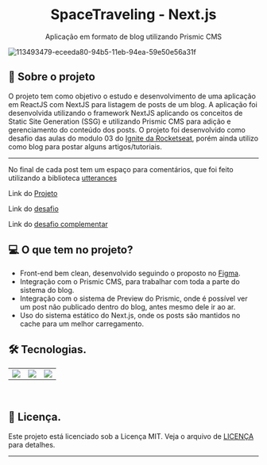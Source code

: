 <h1 align="center">
    SpaceTraveling - Next.js
</h1>

<p align="center">Aplicação em formato de blog utilizando Prismic CMS</p>


![113493479-eceeda80-94b5-11eb-94ea-59e50e56a31f](https://www.notion.so/image/https%3A%2F%2Fs3-us-west-2.amazonaws.com%2Fsecure.notion-static.com%2Fa266fffe-64cd-4b29-8e16-5ca0a36fb018%2FUntitled.png?table=block&id=9cd40770-7957-4265-89ef-1822f610c419&spaceId=08f749ff-d06d-49a8-a488-9846e081b224&width=1790&userId=c341cfe6-7e62-4230-90ba-93213f5b0781&cache=v2)
## 📖 Sobre o projeto

O projeto tem como objetivo o estudo e desenvolvimento de uma aplicação em ReactJS com NextJS para listagem de posts de um blog. A aplicação foi desenvolvida utilizando o framework NextJS aplicando os conceitos de Static Site Generation (SSG) e utilizando Prismic CMS para adição e gerenciamento do conteúdo dos posts. O projeto foi desenvolvido como desafio das aulas do modulo 03 do [Ignite da Rocketseat](https://rocketseat.com.br/), porém ainda utilizo como blog para postar alguns artigos/tutoriais.

---

No final de cada post tem um espaço para comentários, que foi feito utilizando a biblioteca [utterances](https://github.com/utterance/utterances)

Link do [Projeto](https://spacetraveling-tun.vercel.app/)

Link do [desafio](https://www.notion.so/Desafio-01-Criando-um-projeto-do-zero-b1a3645d286b4eec93f5f1f5476d0ff7)

Link do [desafio complementar](https://www.notion.so/Desafio-02-Adicionando-features-ao-blog-d466866c02544c79bbada9717c033d0a)

## 💻 O que tem no projeto?

* Front-end bem clean, desenvolvido seguindo o proposto no [Figma](https://www.figma.com/file/0Y26j0tf1K2WB5c1ja5hov/Desafios-M%C3%B3dulo-3-ReactJS?node-id=0%3A1).
* Integração com o Prismic CMS, para trabalhar com toda a parte do sistema do blog.
* Integração com o sistema de Preview do Prismic, onde é possível ver um post não publicado dentro do blog, antes mesmo dele ir ao ar.
* Uso do sistema estático do Next.js, onde os posts são mantidos no cache para um melhor carregamento.


## 🛠️ Tecnologias.

<table>
<tr>
  <td>  <img src="https://img.shields.io/badge/React-20232A?style=for-the-badge&logo=react&logoColor=61DAFB" /> </td>
  <td>  <img src="https://img.shields.io/badge/Next-black?style=for-the-badge&logo=next.js&logoColor=61DAFB" /> </td>
  <td>  <img src="https://img.shields.io/badge/prismic-%235163BA.svg?&style=for-the-badge&logo=prismic&logoColor=61DAFB" /> </td>
<tr>
</table>
&nbsp;



## 📝 Licença.

Este projeto está licenciado sob a Licença MIT. Veja o arquivo de [LICENÇA](https://github.com/GBDev13/space-traveling/blob/master/LICENSE) para detalhes.


---
